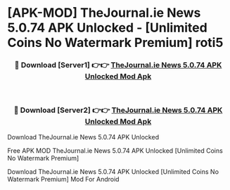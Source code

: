# [APK-MOD] TheJournal.ie News 5.0.74 APK Unlocked - [Unlimited Coins No Watermark Premium] roti5



<div align="center">
<h3>🔴 Download [Server1] 👉👉 <a href="https://momento.my/?title=TheJournal.ie_News_5.0.74_APK_Unlocked">TheJournal.ie News 5.0.74 APK Unlocked Mod Apk</a></h3><br>

<h3>🔴 Download [Server2] 👉👉 <a href="https://momento.my/?title=TheJournal.ie_News_5.0.74_APK_Unlocked">TheJournal.ie News 5.0.74 APK Unlocked Mod Apk</a></h3>
</div>



Download TheJournal.ie News 5.0.74 APK Unlocked 

Free APK MOD TheJournal.ie News 5.0.74 APK Unlocked [Unlimited Coins No Watermark Premium]

Download TheJournal.ie News 5.0.74 APK Unlocked [Unlimited Coins No Watermark Premium] Mod For Android
